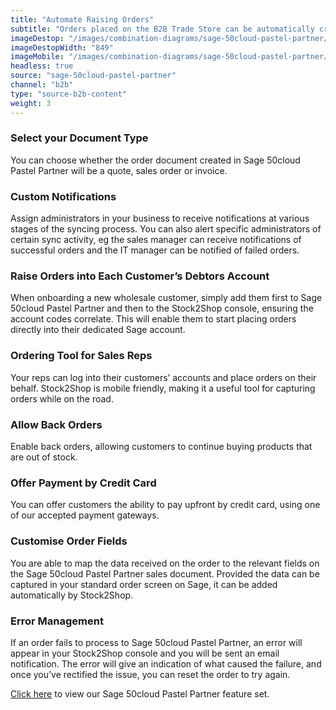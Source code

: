 ```yaml
---
title: "Automate Raising Orders"
subtitle: "Orders placed on the B2B Trade Store can be automatically created in Sage 50cloud Pastel Partner."
imageDestop: "/images/combination-diagrams/sage-50cloud-pastel-partner/sage-50cloud-pastel-partner-b2b-trade-store-orders.svg"
imageDestopWidth: "849"
imageMobile: "/images/combination-diagrams/sage-50cloud-pastel-partner/sage-50cloud-pastel-partner-b2b-trade-store-orders.svg"
headless: true
source: "sage-50cloud-pastel-partner"
channel: "b2b"
type: "source-b2b-content"
weight: 3
---
```


### Select your Document Type
You can choose whether the order document created in Sage 50cloud Pastel Partner will be a quote, sales order or invoice.

### Custom Notifications
Assign administrators in your business to receive notifications at various stages of the syncing process. You can also alert specific administrators of certain sync activity, eg the sales manager can receive notifications of successful orders and the IT manager can be notified of failed orders.

### Raise Orders into Each Customer’s Debtors Account
When onboarding a new wholesale customer, simply add them first to Sage 50cloud Pastel Partner and then to the Stock2Shop console, ensuring the account codes correlate. This will enable them to start placing orders directly into their dedicated Sage account.

### Ordering Tool for Sales Reps
Your reps can log into their customers’ accounts and place orders on their behalf. Stock2Shop is mobile friendly, making it a useful tool for capturing orders while on the road.

### Allow Back Orders
Enable back orders, allowing customers to continue buying products that are out of stock.

### Offer Payment by Credit Card
You can offer customers the ability to pay upfront by credit card, using one of our accepted payment gateways.

### Customise Order Fields
You are able to map the data received on the order to the relevant fields on the Sage 50cloud Pastel Partner sales document. Provided the data can be captured in your standard order screen on Sage, it can be added automatically by Stock2Shop.

### Error Management
If an order fails to process to Sage 50cloud Pastel Partner, an error will appear in your Stock2Shop console and you will be sent an email notification. The error will give an indication of what caused the failure, and once you’ve rectified the issue, you can reset the order to try again.

[Click here](/help/features/sage-50cloud-pastel-partner/ "Sage 50cloud Pastel Partner Features") to view our Sage 50cloud Pastel Partner feature set.